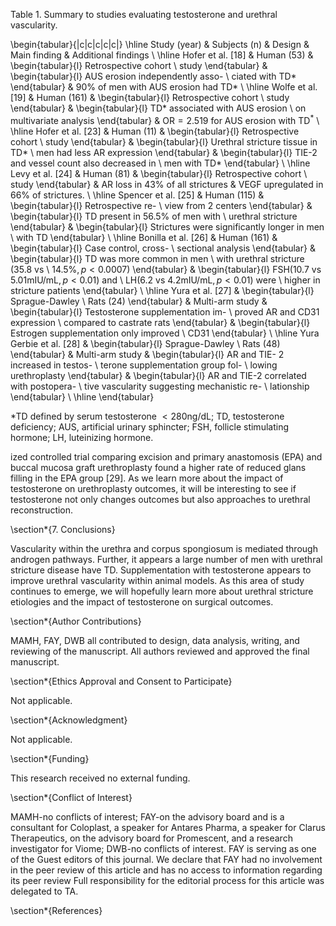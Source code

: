 Table 1. Summary to studies evaluating testosterone and urethral vascularity.

\begin{tabular}{|c|c|c|c|c|}
\hline Study (year) & Subjects (n) & Design & Main finding & Additional findings \\
\hline Hofer et al. [18] & Human (53) & \begin{tabular}{l} 
Retrospective cohort \\
study
\end{tabular} & \begin{tabular}{l} 
AUS erosion independently asso- \\
ciated with TD*
\end{tabular} & $90 \%$ of men with AUS erosion had TD* \\
\hline Wolfe et al. [19] & Human (161) & \begin{tabular}{l} 
Retrospective cohort \\
study
\end{tabular} & \begin{tabular}{l} 
TD* associated with AUS erosion \\
on multivariate analysis
\end{tabular} & $\mathrm{OR}=2.519$ for AUS erosion with $\mathrm{TD}^{*}$ \\
\hline Hofer et al. [23] & Human (11) & \begin{tabular}{l} 
Retrospective cohort \\
study
\end{tabular} & \begin{tabular}{l} 
Urethral stricture tissue in TD* \\
men had less AR expression
\end{tabular} & \begin{tabular}{l} 
TIE-2 and vessel count also decreased in \\
men with TD*
\end{tabular} \\
\hline Levy et al. [24] & Human (81) & \begin{tabular}{l} 
Retrospective cohort \\
study
\end{tabular} & AR loss in $43 \%$ of all strictures & VEGF upregulated in $66 \%$ of strictures. \\
\hline Spencer et al. [25] & Human (115) & \begin{tabular}{l} 
Retrospective re- \\
view from 2 centers
\end{tabular} & \begin{tabular}{l} 
TD present in $56.5 \%$ of men with \\
urethral stricture
\end{tabular} & \begin{tabular}{l} 
Strictures were significantly longer in men \\
with TD
\end{tabular} \\
\hline Bonilla et al. [26] & Human (161) & \begin{tabular}{l} 
Case control, cross- \\
sectional analysis
\end{tabular} & \begin{tabular}{l} 
TD was more common in men \\
with urethral stricture $(35.8$ vs \\
$14.5 \%, p<0.0007)$
\end{tabular} & \begin{tabular}{l}
$\mathrm{FSH}(10.7$ vs $5.01 \mathrm{mIU} / \mathrm{mL}, p<0.01)$ and \\
$\mathrm{LH}(6.2$ vs $4.2 \mathrm{mIU} / \mathrm{mL}, p<0.01)$ were \\
higher in stricture patients
\end{tabular} \\
\hline Yura et al. [27] & \begin{tabular}{l} 
Sprague-Dawley \\
Rats (24)
\end{tabular} & Multi-arm study & \begin{tabular}{l} 
Testosterone supplementation im- \\
proved AR and CD31 expression \\
compared to castrate rats
\end{tabular} & \begin{tabular}{l} 
Estrogen supplementation only improved \\
CD31
\end{tabular} \\
\hline Yura Gerbie et al. [28] & \begin{tabular}{l} 
Sprague-Dawley \\
Rats (48)
\end{tabular} & Multi-arm study & \begin{tabular}{l} 
AR and TIE- 2 increased in testos- \\
terone supplementation group fol- \\
lowing urethroplasty
\end{tabular} & \begin{tabular}{l} 
AR and TIE-2 correlated with postopera- \\
tive vascularity suggesting mechanistic re- \\
lationship
\end{tabular} \\
\hline
\end{tabular}

*TD defined by serum testosterone $<280 \mathrm{ng} / \mathrm{dL}$; TD, testosterone deficiency; AUS, artificial urinary sphincter; FSH, follicle stimulating hormone; $\mathrm{LH}$, luteinizing hormone.

ized controlled trial comparing excision and primary anastomosis (EPA) and buccal mucosa graft urethroplasty found a higher rate of reduced glans filling in the EPA group [29]. As we learn more about the impact of testosterone on urethroplasty outcomes, it will be interesting to see if testosterone not only changes outcomes but also approaches to urethral reconstruction.

\section*{7. Conclusions}

Vascularity within the urethra and corpus spongiosum is mediated through androgen pathways. Further, it appears a large number of men with urethral stricture disease have TD. Supplementation with testosterone appears to improve urethral vascularity within animal models. As this area of study continues to emerge, we will hopefully learn more about urethral stricture etiologies and the impact of testosterone on surgical outcomes.

\section*{Author Contributions}

MAMH, FAY, DWB all contributed to design, data analysis, writing, and reviewing of the manuscript. All authors reviewed and approved the final manuscript.

\section*{Ethics Approval and Consent to Participate}

Not applicable.

\section*{Acknowledgment}

Not applicable.

\section*{Funding}

This research received no external funding.

\section*{Conflict of Interest}

MAMH-no conflicts of interest; FAY-on the advisory board and is a consultant for Coloplast, a speaker for Antares Pharma, a speaker for Clarus Therapeutics, on the advisory board for Promescent, and a research investigator for Viome; DWB-no conflicts of interest. FAY is serving as one of the Guest editors of this journal. We declare that FAY had no involvement in the peer review of this article and has no access to information regarding its peer review Full responsibility for the editorial process for this article was delegated to TA.

\section*{References}

